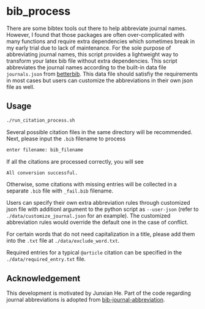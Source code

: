 # bib_process
There are some bibtex tools out there to help abbreviate journal names. However, I found that those packages are often over-complicated with many functions and require extra dependencies which sometimes break in my early trial due to lack of maintenance. For the sole purpose of abbreviating journal names, this script provides a lightweight way to transform your latex bib file without extra dependencies. This script abbreviates the journal names according to the built-in data file `journals.json` from [betterbib](https://github.com/nschloe/betterbib). This data file should satisfiy the requirements in most cases but users can customize the abbreviations in their own json file as well. 

## Usage

```bash
./run_citation_process.sh
```

Several possible citation files in the same directory will be recommended.
Next, please input the `.bib` filename to process
```bash
enter filename: bib_filename
```

If all the citations are processed correctly, you will see
```bash
All conversion successful.
```
Otherwise, some citations with missing entries will be collected in a separate `.bib` file with `_fail.bib` filename.

Users can specify their own extra abbreviation rules through customized json file with additionl argument to the python script as `--user-json` (refer to `./data/customize_journal.json` for an example). The customized abbreviation rules would override the default one in the case of conflict. 

For certain words that do not need capitalization in a title, please add them into the `.txt` file 
at `./data/exclude_word.txt`.

Required entries for a typical `@article` citation can be specified in the `./data/required_entry.txt` file.

## Acknowledgement
This development is motivated by Junxian He.
Part of the code regarding journal abbreviations is adopted from [bib-journal-abbreviation](https://github.com/jxhe/bib-journal-abbreviation.git).
